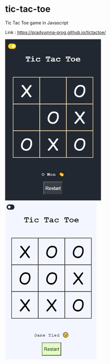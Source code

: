 # tic-tac-toe
Tic Tac Toe game in Javascript

Link : https://pradyumna-prog.github.io/tictactoe/

![screenshot](screenshot-victory.png)
![screenshot](screenshot-day.png)
